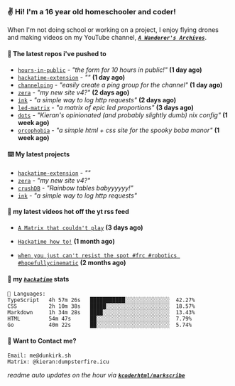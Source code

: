 ### ✌️ Hi! I'm a 16 year old homeschooler and coder!

When I'm not doing school or working on a project, I enjoy flying drones and making videos on my YouTube channel, [**_`A Wanderer's Archives`_**](https://youtube.com/@wanderer.archives).

#### 👷 The latest repos i've pushed to

- [`hours-in-public`](https://github.com/kcoderhtml/hours-in-public) - _"the form for 10 hours in public!"_ **(1 day ago)**
- [`hackatime-extension`](https://github.com/kcoderhtml/hackatime-extension) - _""_ **(1 day ago)**
- [`channelping`](https://github.com/kcoderhtml/channelping) - _"easily create a ping group for the channel"_ **(1 day ago)**
- [`zera`](https://github.com/kcoderhtml/zera) - _"my new site v4?"_ **(2 days ago)**
- [`ink`](https://github.com/kcoderhtml/ink) - _"a simple way to log http requests"_ **(2 days ago)**
- [`led-matrix`](https://github.com/kcoderhtml/led-matrix) - _"a matrix of epic led proportions"_ **(3 days ago)**
- [`dots`](https://github.com/kcoderhtml/dots) - _"Kieran's opinionated (and probably slightly dumb) nix config"_ **(1 week ago)**
- [`orcophobia`](https://github.com/kcoderhtml/orcophobia) - _"a simple html + css site for the spooky boba manor"_ **(1 week ago)**

#### ⌨️ My latest projects

- [`hackatime-extension`](https://github.com/kcoderhtml/hackatime-extension) - _""_
- [`zera`](https://github.com/kcoderhtml/zera) - _"my new site v4?"_
- [`crushDB`](https://github.com/kcoderhtml/crushDB) - _"Rainbow tables babyyyyyy!"_
- [`ink`](https://github.com/kcoderhtml/ink) - _"a simple way to log http requests"_

#### 🍿 my latest videos hot off the yt rss feed

- [`A Matrix that couldn't play`](https://www.youtube.com/watch?v=NodwjZF7uZw) **(3 days ago)**

- [`Hackatime how to!`](https://www.youtube.com/watch?v=eKoD9yyr1To) **(1 month ago)**

- [`when you just can't resist the spot #frc #robotics #hopefullycinematic`](https://www.youtube.com/watch?v=Y7SZ_TDleGM) **(2 months ago)**



#### 📡 my [_`hackatime`_](https://waka.hackclub.com) stats

```text
💾 Languages:
TypeScript   4h 57m 26s   ███████████░░░░░░░░░░░░░░  42.27%
CSS          2h 10m 38s   █████░░░░░░░░░░░░░░░░░░░░  18.57%
Markdown     1h 34m 28s   ████░░░░░░░░░░░░░░░░░░░░░  13.43%
HTML         54m 47s      ██░░░░░░░░░░░░░░░░░░░░░░░  7.79%
Go           40m 22s      ██░░░░░░░░░░░░░░░░░░░░░░░  5.74%
```

#### 📮 Want to Contact me?

```text
Email: me@dunkirk.sh
Matrix: @kieran:dumpsterfire.icu
```

_readme auto updates on the hour via [**`kcoderhtml/markscribe`**](https://github.com/kcoderhtml/markscribe)_